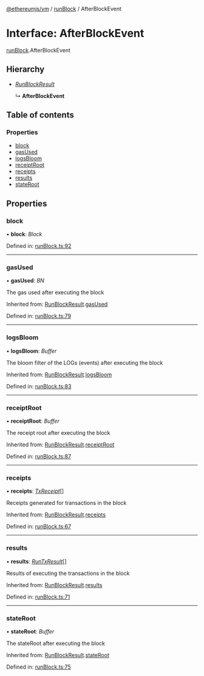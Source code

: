 [@ethereumjs/vm](../README.md) / [runBlock](../modules/runblock.md) / AfterBlockEvent

# Interface: AfterBlockEvent

[runBlock](../modules/runblock.md).AfterBlockEvent

## Hierarchy

* [*RunBlockResult*](runblock.runblockresult.md)

  ↳ **AfterBlockEvent**

## Table of contents

### Properties

- [block](runblock.afterblockevent.md#block)
- [gasUsed](runblock.afterblockevent.md#gasused)
- [logsBloom](runblock.afterblockevent.md#logsbloom)
- [receiptRoot](runblock.afterblockevent.md#receiptroot)
- [receipts](runblock.afterblockevent.md#receipts)
- [results](runblock.afterblockevent.md#results)
- [stateRoot](runblock.afterblockevent.md#stateroot)

## Properties

### block

• **block**: *Block*

Defined in: [runBlock.ts:92](https://github.com/ethereumjs/ethereumjs-monorepo/blob/master/packages/vm/lib/runBlock.ts#L92)

___

### gasUsed

• **gasUsed**: *BN*

The gas used after executing the block

Inherited from: [RunBlockResult](runblock.runblockresult.md).[gasUsed](runblock.runblockresult.md#gasused)

Defined in: [runBlock.ts:79](https://github.com/ethereumjs/ethereumjs-monorepo/blob/master/packages/vm/lib/runBlock.ts#L79)

___

### logsBloom

• **logsBloom**: *Buffer*

The bloom filter of the LOGs (events) after executing the block

Inherited from: [RunBlockResult](runblock.runblockresult.md).[logsBloom](runblock.runblockresult.md#logsbloom)

Defined in: [runBlock.ts:83](https://github.com/ethereumjs/ethereumjs-monorepo/blob/master/packages/vm/lib/runBlock.ts#L83)

___

### receiptRoot

• **receiptRoot**: *Buffer*

The receipt root after executing the block

Inherited from: [RunBlockResult](runblock.runblockresult.md).[receiptRoot](runblock.runblockresult.md#receiptroot)

Defined in: [runBlock.ts:87](https://github.com/ethereumjs/ethereumjs-monorepo/blob/master/packages/vm/lib/runBlock.ts#L87)

___

### receipts

• **receipts**: [*TxReceipt*](../modules/types.md#txreceipt)[]

Receipts generated for transactions in the block

Inherited from: [RunBlockResult](runblock.runblockresult.md).[receipts](runblock.runblockresult.md#receipts)

Defined in: [runBlock.ts:67](https://github.com/ethereumjs/ethereumjs-monorepo/blob/master/packages/vm/lib/runBlock.ts#L67)

___

### results

• **results**: [*RunTxResult*](runtx.runtxresult.md)[]

Results of executing the transactions in the block

Inherited from: [RunBlockResult](runblock.runblockresult.md).[results](runblock.runblockresult.md#results)

Defined in: [runBlock.ts:71](https://github.com/ethereumjs/ethereumjs-monorepo/blob/master/packages/vm/lib/runBlock.ts#L71)

___

### stateRoot

• **stateRoot**: *Buffer*

The stateRoot after executing the block

Inherited from: [RunBlockResult](runblock.runblockresult.md).[stateRoot](runblock.runblockresult.md#stateroot)

Defined in: [runBlock.ts:75](https://github.com/ethereumjs/ethereumjs-monorepo/blob/master/packages/vm/lib/runBlock.ts#L75)
